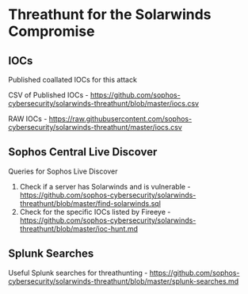 # Threathunt for the Solarwinds Compromise 

## IOCs
Published coallated IOCs for this attack

CSV of Published IOCs - https://github.com/sophos-cybersecurity/solarwinds-threathunt/blob/master/iocs.csv

RAW IOCs - https://raw.githubusercontent.com/sophos-cybersecurity/solarwinds-threathunt/master/iocs.csv

## Sophos Central Live Discover
Queries for Sophos Live Discover

1. Check if a server has Solarwinds and is vulnerable  - https://github.com/sophos-cybersecurity/solarwinds-threathunt/blob/master/find-solarwinds.sql
2. Check for the specific IOCs listed by Fireeye - https://github.com/sophos-cybersecurity/solarwinds-threathunt/blob/master/ioc-hunt.md

## Splunk Searches


Useful Splunk searches for threathunting - https://github.com/sophos-cybersecurity/solarwinds-threathunt/blob/master/splunk-searches.md


